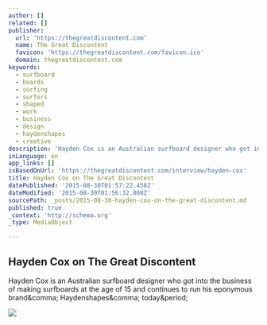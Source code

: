```yaml
---
author: []
related: []
publisher:
  url: 'https://thegreatdiscontent.com'
  name: The Great Discontent
  favicon: 'https://thegreatdiscontent.com/favicon.ico'
  domain: thegreatdiscontent.com
keywords:
  - surfboard
  - boards
  - surfing
  - surfers
  - shaped
  - work
  - business
  - design
  - haydenshapes
  - creative
description: 'Hayden Cox is an Australian surfboard designer who got into the business of making surfboards at the age of 15 and continues to run his eponymous brand, Haydenshapes, today.'
inLanguage: en
app_links: []
isBasedOnUrl: 'https://thegreatdiscontent.com/interview/hayden-cox'
title: Hayden Cox on The Great Discontent
datePublished: '2015-08-30T01:57:22.458Z'
dateModified: '2015-08-30T01:56:32.808Z'
sourcePath: _posts/2015-08-30-hayden-cox-on-the-great-discontent.md
published: true
_context: 'http://schema.org'
_type: MediaObject

---
```

<article style=""><h1>Hayden Cox on The Great Discontent</h1><p>Hayden Cox is an Australian surfboard designer who got into the business of making surfboards at the age of 15 and continues to run his eponymous brand&amp;comma; Haydenshapes&amp;comma; today&amp;period;</p><img src="https://coyote.imgix.net/184-hayden-cox/hayden-cox-toby-pete-hero.jpg?w=1200" /></article>